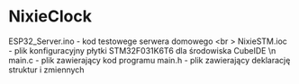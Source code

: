 # NixieClock

ESP32_Server.ino - kod testowege serwera domowego <br \>
NixieSTM.ioc - plik konfiguracyjny płytki STM32F031K6T6 dla środowiska CubeIDE \n
main.c - plik zawierający kod programu
main.h - plik zawierający deklarację struktur i zmiennych
